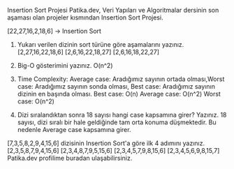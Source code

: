 Insertion Sort Projesi
Patika.dev, Veri Yapıları ve Algoritmalar dersinin son aşaması olan projeler kısmından Insertion Sort Projesi.

[22,27,16,2,18,6] -> Insertion Sort
1) Yukarı verilen dizinin sort türüne göre aşamalarını yazınız.
   [2,27,16,22,18,6]
   [2,6,16,22,18,27]
   [2,6,16,18,22,27]
2) Big-O gösterimini yazınız.
   O(n^2)

3) Time Complexity: Average case: Aradığımız sayının ortada olması,Worst case: Aradığımız sayının sonda olması, Best case: Aradığımız sayının dizinin en başında olması.
   Best case: O(n)
   Average case: O(n^2)
   Worst case: O(n^2)
4) Dizi sıralandıktan sonra 18 sayısı hangi case kapsamına girer? Yazınız.
   18 sayısı, dizi sıralı bir hale geldiğinde tam orta konuma düşmektedir. Bu nedenle Average case kapsamına girer.

[7,3,5,8,2,9,4,15,6] dizisinin Insertion Sort'a göre ilk 4 adımını yazınız.
[2,3,5,8,7,9,4,15,6]
[2,3,4,8,7,9,5,15,6]
[2,3,4,5,7,9,8,15,6]
[2,3,4,5,6,9,8,15,7]
Patika.dev profilime buradan ulaşabilirsiniz.